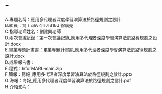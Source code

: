 # -  
A.專題名稱：應用多代理者深度學習演算法於路徑規劃之設計  
B.組員：資工四A 411018183 徐廣亮  
C.指導老師姓名：劉建興老師  
D.兩次會議紀錄：第一次會議記錄_應用多代理者深度學習演算法於路徑規劃之設計.docx  
E.畢業專題計畫書：畢業專題計畫書_應用多代理者深度學習演算法於路徑規劃之設計.docx  
D.成果報告書：  
E.程式：InforMARL-main.zip  
F.簡報：簡報_應用多代理者深度學習演算法於路徑規劃之設計.pptx  
G.海報：海報_應用多代理者深度學習演算法於路徑規劃之設計.pdf  
H.介紹影片：  
